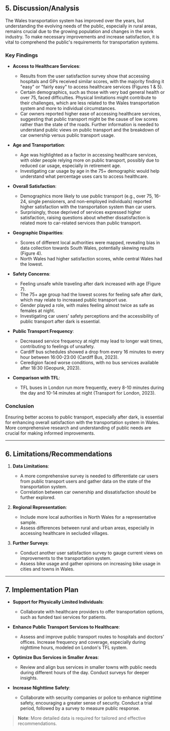 ## 5. Discussion/Analysis

The Wales transportation system has improved over the years, but understanding the evolving needs of the public, especially in rural areas, remains crucial due to the growing population and changes in the work industry. To make necessary improvements and increase satisfaction, it is vital to comprehend the public's requirements for transportation systems.

### Key Findings

- **Access to Healthcare Services**:
  - Results from the user satisfaction survey show that accessing hospitals and GPs received similar scores, with the majority finding it "easy" or "fairly easy" to access healthcare services (Figures 1 & 5). 
  - Certain demographics, such as those with very bad general health or over 75, faced difficulties. Physical limitations might contribute to their challenges, which are less related to the Wales transportation system and more to individual circumstances.
  - Car owners reported higher ease of accessing healthcare services, suggesting that public transport might be the cause of low scores rather than the state of the roads. Further information is needed to understand public views on public transport and the breakdown of car ownership versus public transport usage.

- **Age and Transportation**:
  - Age was highlighted as a factor in accessing healthcare services, with older people relying more on public transport, possibly due to reduced car usage, especially in retirement age. 
  - Investigating car usage by age in the 75+ demographic would help understand what percentage uses cars to access healthcare.

- **Overall Satisfaction**:
  - Demographics more likely to use public transport (e.g., over 75, 16-24, single pensioners, and non-employed individuals) reported higher satisfaction with the transportation system than car users.
  - Surprisingly, those deprived of services expressed higher satisfaction, raising questions about whether dissatisfaction is related more to car-related services than public transport.

- **Geographic Disparities**:
  - Scores of different local authorities were mapped, revealing bias in data collection towards South Wales, potentially skewing results (Figure 4).
  - North Wales had higher satisfaction scores, while central Wales had the lowest.

- **Safety Concerns**:
  - Feeling unsafe while traveling after dark increased with age (Figure 7). 
  - The 75+ age group had the lowest scores for feeling safe after dark, which may relate to increased public transport use.
  - Gender played a role, with males feeling almost twice as safe as females at night.
  - Investigating car users' safety perceptions and the accessibility of public transport after dark is essential.

- **Public Transport Frequency**:
  - Decreased service frequency at night may lead to longer wait times, contributing to feelings of unsafety.
  - Cardiff bus schedules showed a drop from every 16 minutes to every hour between 16:00-23:00 (Cardiff Bus, 2023). 
  - Ceredigion faced worse conditions, with no bus services available after 18:30 (Geopunk, 2023).

- **Comparison with TFL**:
  - TFL buses in London run more frequently, every 8-10 minutes during the day and 10-14 minutes at night (Transport for London, 2023).

### Conclusion
Ensuring better access to public transport, especially after dark, is essential for enhancing overall satisfaction with the transportation system in Wales. More comprehensive research and understanding of public needs are crucial for making informed improvements.

---

## 6. Limitations/Recommendations

1. **Data Limitations**:
   - A more comprehensive survey is needed to differentiate car users from public transport users and gather data on the state of the transportation system.
   - Correlation between car ownership and dissatisfaction should be further explored.

2. **Regional Representation**:
   - Include more local authorities in North Wales for a representative sample.
   - Assess differences between rural and urban areas, especially in accessing healthcare in secluded villages.

3. **Further Surveys**:
   - Conduct another user satisfaction survey to gauge current views on improvements to the transportation system.
   - Assess bike usage and gather opinions on increasing bike usage in cities and towns in Wales.

---

## 7. Implementation Plan

- **Support for Physically Limited Individuals**:
  - Collaborate with healthcare providers to offer transportation options, such as funded taxi services for patients.

- **Enhance Public Transport Services to Healthcare**:
  - Assess and improve public transport routes to hospitals and doctors' offices. Increase frequency and coverage, especially during nighttime hours, modeled on London's TFL system.

- **Optimize Bus Services in Smaller Areas**:
  - Review and align bus services in smaller towns with public needs during different hours of the day. Conduct surveys for deeper insights.

- **Increase Nighttime Safety**:
  - Collaborate with security companies or police to enhance nighttime safety, encouraging a greater sense of security. Conduct a trial period, followed by a survey to measure public response.

> **Note**: More detailed data is required for tailored and effective recommendations.

